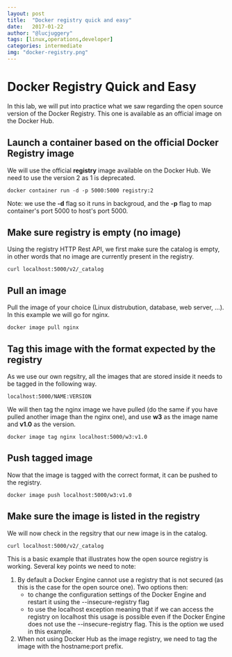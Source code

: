 ```yaml
---
layout: post
title:  "Docker registry quick and easy"
date:   2017-01-22
author: "@lucjuggery"
tags: [linux,operations,developer]
categories: intermediate
img: "docker-registry.png"
---
```


# Docker Registry Quick and Easy

In this lab, we will put into practice what we saw regarding the open source version of the Docker Registry. This one is available as an official image on the Docker Hub.

## Launch a container based on the official Docker Registry image

We will use the official **registry** image available on the Docker Hub. We need to use the version 2 as 1 is deprecated.

```.term1
docker container run -d -p 5000:5000 registry:2
```

Note: we use the **-d** flag so it runs in backgroud, and the **-p** flag to map container's port 5000 to host's port 5000.

## Make sure registry is empty (no image)

Using the registry HTTP Rest API, we first make sure the catalog is empty, in other words that no image are currently present in the registry.

```.term1
curl localhost:5000/v2/_catalog
```

## Pull an image

Pull the image of your choice (Linux distrubution, database, web server, ...). In this example we will go for nginx.

```.term1
docker image pull nginx
```

## Tag this image with the format expected by the registry

As we use our own regsitry, all the images that are stored inside it needs to be tagged in the following way.

```
localhost:5000/NAME:VERSION
```

We will then tag the nginx image we have pulled (do the same if you have pulled another image than the nginx one), and use **w3** as the image name and **v1.0** as the version.

```.term1
docker image tag nginx localhost:5000/w3:v1.0
```

## Push tagged image

Now that the image is tagged with the correct format, it can be pushed to the registry.

```.term1
docker image push localhost:5000/w3:v1.0
```

## Make sure the image is listed in the registry

We will now check in the regsitry that our new image is in the catalog.

```.term1
curl localhost:5000/v2/_catalog
```

This is a basic example that illustrates how the open source registry is working. Several key points we need to note:

1. By default a Docker Engine cannot use a registry that is not secured (as this is the case for the open source one). Two options then: 
   * to change the configuration settings of the Docker Engine and restart it using the --insecure-registry flag
   * to use the localhost exception meaning that if we can access the registry on localhost this usage is possible even if the Docker Engine does not use the --insecure-registry flag. This is the option we used in this example.
2. When not using Docker Hub as the image registry, we need to tag the image with the hostname:port prefix.
